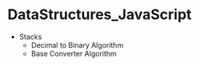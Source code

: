 # DataStructures_JavaScript

- Stacks
    - Decimal to Binary Algorithm
    - Base Converter Algorithm